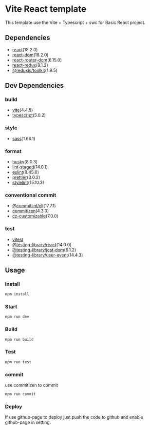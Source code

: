 # Vite React template

This template use the Vite + Typescript + swc for Basic React project.

## Dependencies

- [react](https://reactjs.org/)(18.2.0)
- [react-dom](https://reactjs.org/docs/react-dom.html)(18.2.0)
- [react-router-dom](https://reactrouter.com/web/guides/quick-start)(6.15.0)
- [react-redux](https://react-redux.js.org/)(8.1.2)
- [@reduxjs/toolkit](https://redux-toolkit.js.org/)(1.9.5)

## Dev Dependencies

### build

- [vite](https://vitejs.dev/)(4.4.5)
- [typescript](https://www.typescriptlang.org/)(5.0.2)

### style

- [sass](https://sass-lang.com/)(1.66.1)

### format

- [husky](https://typicode.github.io/husky/#/)(8.0.3)
- [lint-staged](https://github.com/okonet/lint-staged)(14.0.1)
- [eslint](https://eslint.org/)(8.45.0)
- [prettier](https://prettier.io/)(3.0.2)
- [stylelint](https://stylelint.io/)(15.10.3)

### conventional commit

- [@commitlint/cli](https://commitlint.js.org/#/)(17.7.1)
- [commitizen](https://commitizen-tools.github.io/commitizen/)(4.3.0)
- [cz-customizable](https://www.npmjs.com/package/cz-customizable)(7.0.0)

### test

- [vitest](https://vitest.dev/)
- [@testing-library/react](https://testing-library.com/docs/react-testing-library/intro/)(14.0.0)
- [@testing-library/jest-dom](https://testing-library.com/docs/ecosystem-jest-dom/)(6.1.2)
- [@testing-library/user-event](https://testing-library.com/docs/ecosystem-user-event/)(14.4.3)

## Usage

### Install

```bash
npm install
```

### Start

```bash
npm run dev
```

### Build

```bash
npm run build
```

### Test

```bash
npm run test
```

### commit

use commitizen to commit

```bash
npm run commit
```

### Deploy

If use github-page to deploy just push the code to github and enable github-page in setting.
